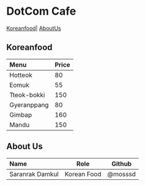 # DotCom Cafe

 [Koreanfood](#Koreanfood)| [AboutUs](#About-us)



## Koreanfood

| Menu            | Price |
|:----------------|----------|
| Hotteok         | 80    |
| Eomuk           | 55    |
| Tteok-bokki     | 150   |
| Gyeranppang     | 80    |
| Gimbap          | 160   |
| Mandu           | 150   |



## About Us
  


| Name      | Role      | Github          |
|:----------|-----------|-----------------|
| Saranrak Damkul | Korean Food | @mosssd|

